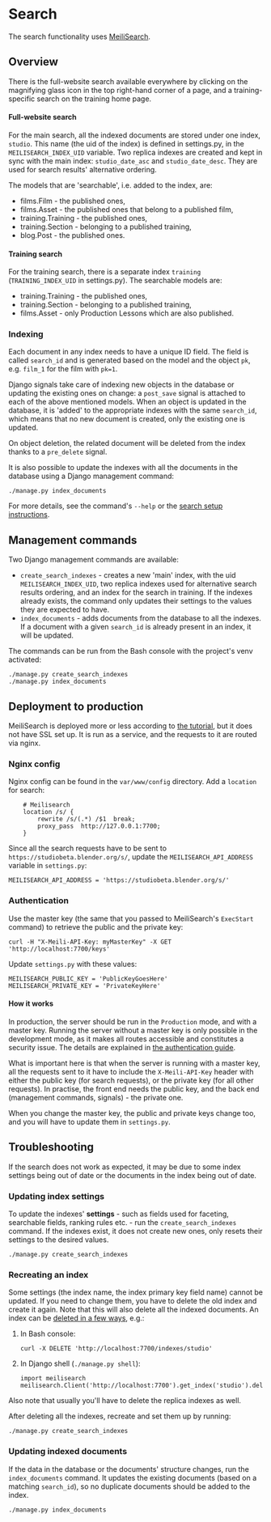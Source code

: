 # Search

The search functionality uses [MeiliSearch](https://github.com/meilisearch/MeiliSearch).

## Overview
There is the full-website search available everywhere by clicking on the magnifying
glass icon in the top right-hand corner of a page, and a training-specific search on the
training home page.

#### Full-website search
For the main search, all the indexed documents are stored under one index, `studio`. This
name (the uid of the index) is defined in settings.py, in the `MEILISEARCH_INDEX_UID`
variable.
Two replica indexes are created and kept in sync with the main index: `studio_date_asc`
and `studio_date_desc`. They are used for search results' alternative ordering.

The models that are 'searchable', i.e. added to the index, are:
 - films.Film - the published ones,
 - films.Asset - the published ones that belong to a published film,
 - training.Training - the published ones,
 - training.Section - belonging to a published training,
 - blog.Post - the published ones.

#### Training search
For the training search, there is a separate index `training` (`TRAINING_INDEX_UID`
in settings.py). The searchable models are:
 - training.Training - the published ones,
 - training.Section - belonging to a published training,
 - films.Asset - only Production Lessons which are also published.

### Indexing
Each document in any index needs to have a unique ID field. The field is called `search_id`
and is generated based on the model and the object `pk`, e.g. `film_1` for the film with
`pk=1`.

Django signals take care of indexing new objects in the database or updating the existing
ones on change: a `post_save` signal is attached to each of the above mentioned models.
When an object is updated in the database, it is 'added' to the appropriate indexes with
the same `search_id`, which means that no new document is created, only the existing one
is updated.

On object deletion, the related document will be deleted from the index thanks to a
`pre_delete` signal.

It is also possible to update the indexes with all the documents in the database using a
Django management command:
```
./manage.py index_documents
```
For more details, see the command's `--help` or the
[search setup instructions](#adding-documents-to-the-search-index).

## Management commands
Two Django management commands are available:
 - `create_search_indexes` - creates a new 'main' index, with the uid `MEILISEARCH_INDEX_UID`,
 two replica indexes used for alternative search results ordering, and an index for the
 search in training.
 If the indexes already exists, the command only updates their settings to the values they
 are expected to have.
 - `index_documents` - adds documents from the database to all the indexes.
 If a document with a given `search_id` is already present in an index, it will be updated.

The commands can be run from the Bash console with the project's venv activated:
```
./manage.py create_search_indexes
./manage.py index_documents
```


## Deployment to production
MeiliSearch is deployed more or less according to [the tutorial](https://docs.meilisearch.com/running-production),
but it does not have SSL set up.
It is run as a service, and the requests to it are routed via nginx.

### Nginx config
Nginx config can be found in the `var/www/config` directory. Add a `location` for search:
```
    # Meilisearch
    location /s/ {
    	rewrite /s/(.*) /$1  break;
        proxy_pass  http://127.0.0.1:7700;
    }
```
Since all the search requests have to be sent to `https://studiobeta.blender.org/s/`,
update the `MEILISEARCH_API_ADDRESS` variable in `settings.py`:
```
MEILISEARCH_API_ADDRESS = 'https://studiobeta.blender.org/s/'
```

### Authentication
Use the master key (the same that you passed to MeiliSearch's `ExecStart` command) to retrieve
the public and the private key:
```
curl -H "X-Meili-API-Key: myMasterKey" -X GET 'http://localhost:7700/keys'
```
Update `settings.py` with these values:
```
MEILISEARCH_PUBLIC_KEY = 'PublicKeyGoesHere'
MEILISEARCH_PRIVATE_KEY = 'PrivateKeyHere'
```

#### How it works
In production, the server should be run in the `Production` mode, and with a master key.
Running the server without a master key is only possible in the development mode, as it makes
all routes accessible and constitutes a security issue.
The details are explained in [the authentication guide](https://docs.meilisearch.com/guides/advanced_guides/authentication.html).

What is important here is that when the server is running with a master key, all the requests
sent to it have to include the `X-Meili-API-Key` header with either the public key (for search
requests), or the private key (for all other requests). In practise, the front end needs the
public key, and the back end (management commands, signals) - the private one.

When you change the master key, the public and private keys change too, and you will have to
update them in `settings.py`.


## Troubleshooting
If the search does not work as expected, it may be due to some index settings being out of
date or the documents in the index being out of date.

### Updating index settings
To update the indexes' **settings** - such as fields used for faceting, searchable fields,
ranking rules etc. - run the `create_search_indexes` command. If the indexes exist, it does
not create new ones, only resets their settings to the desired values.
```
./manage.py create_search_indexes
```

### Recreating an index
Some settings (the index name, the index primary key field name) cannot be updated.
If you need to change them, you have to delete the old index and create it again.
Note that this will also delete all the indexed documents.
An index can be [deleted in a few ways](https://docs.meilisearch.com/references/indexes.html#delete-an-index),
e.g.:
 1. In Bash console:
     ```
    curl -X DELETE 'http://localhost:7700/indexes/studio'
     ```
 2. In Django shell (`./manage.py shell`):
     ```
    import meilisearch
    meilisearch.Client('http://localhost:7700').get_index('studio').delete()
     ```
Also note that usually you'll have to delete the replica indexes as well.

After deleting all the indexes, recreate and set them up by running:
```
./manage.py create_search_indexes
```

### Updating indexed documents
If the data in the database or the documents' structure changes, run the `index_documents`
command. It updates the existing documents (based on a matching `search_id`), so no duplicate
documents should be added to the index.
```
./manage.py index_documents
```
